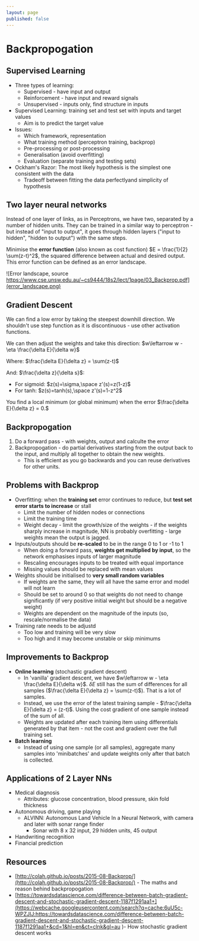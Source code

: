 ```yaml
---
layout: page
published: false
---
```

# Backpropogation
## Supervised Learning
* Three types of learning:
    * Supervised - have input and output
    * Reinforcement - have input and reward signals
    * Unsupervised - inputs only, find structure in inputs
* Supervised Learning: training set and test set with inputs and target values
    * Aim is to predict the target value
* Issues:
    * Which framework, representation
    * What training method (perceptron training, backprop)
    * Pre-processing or post-processing
    * Generalisation (avoid overfitting)
    * Evaluation (separate training and testing sets)
* Ockham's Razor: The most likely hypothesis is the simplest one consistent with the data
    * Tradeoff between fitting the data perfectlyand simplicity of hypothesis

## Two layer neural networks
Instead of one layer of links, as in Perceptrons, we have two, separated by a number of hidden units. They can be trained in a similar way to perceptron - but instead of "input to output", it goes through hidden layers ("input to hidden", "hidden to output") with the same steps.

Minimise the **error function** (also known as cost function) $E = \frac{1}{2} \sum(z-t)^2$, the squared difference between actual and desired output. This error function can be defined as an error landscape.

![Error landscape, source https://www.cse.unsw.edu.au/~cs9444/18s2/lect/1page/03_Backprop.pdf](error_landscape.png)

## Gradient Descent 
We can find a low error by taking the steepest downhill direction. We shouldn't use step function as it is discontinuous - use other activation functions.

We can then adjust the weights and take this direction:
$w\leftarrow w - \eta \frac{\delta E}{\delta w}$

Where:
$\frac{\delta E}{\delta z} = \sum(z-t)$

And:
$\frac{\delta z}{\delta s}$:
* For sigmoid: $z(s)=\sigma,\space z'(s)=z(1-z)$
* For tanh: $z(s)=tanh(s),\space z'(s)=1-z^2$

You find a local minimum (or global minimum) when the error $\frac{\delta E}{\delta z} = 0.$

## Backpropogation
1. Do a forward pass - with weights, output and calculte the error
2. Backpropogation - do partial derivatives starting from the output back to the input, and multiply all together to obtain the new weights.
    * This is efficient as you go backwards and you can reuse derivatives for other units.

## Problems with Backprop
* Overfitting: when the **training set** error continues to reduce, but **test set error starts to increase** or stall
    * Limit the number of hidden nodes or connections
    * Limit the training time
    * Weight decay - limit the growth/size of the weights - if the weights sharply increase in magnitude, NN is probably overfitting - large weights mean the output is jagged.
* Inputs/outputs should be **re-scaled** to be in the range 0 to 1 or -1 to 1
    * When doing a forward pass, **weights get multiplied by input**, so the network emphasises inputs of larger magnitude
    * Rescaling encourages inputs to be treated with equal importance
    * Missing values should be replaced with mean values
* Weights should be initialised to **very small random variables**
    * If weights are the same, they will all have the same error and model will not learn
    * Should be set to around 0 so that weights do not need to change significantly (if very positive initial weight but should be a negative weight)
    * Weights are dependent on the magnitude of the inputs (so, rescale/normalise the data)
* Training rate needs to be adjustd
    * Too low and training will be very slow
    * Too high and it may become unstable or skip minimums

## Improvements to Backprop
* **Online learning** (stochastic gradient descent)
    * In 'vanilla' gradient descent, we have $w\leftarrow w - \eta \frac{\delta E}{\delta w}$. $\delta E$ still has the sum of differences for all samples ($\frac{\delta E}{\delta z} = \sum(z-t)$). That is a lot of samples.
    * Instead, we use the error of the latest training sample - 
$\frac{\delta E}{\delta z} = (z-t)$. Using the cost gradient of one sample instead of the sum of all.
    * Weights are updated after each training item using differentials generated by that item - not the cost and gradient over the full training set.
* **Batch learning**
    * Instead of using one sample (or all samples), aggregate many samples into 'minibatches' and update weights only after that batch is collected.

## Applications of 2 Layer NNs
* Medical diagnosis
    * Attributes: glucose concentration, blood pressure, skin fold thickness
* Autonomous driving, game playing
    * ALVINN: Autonomous Land Vehicle In a Neural Network, with camera and later with sonar range finder
        * Sonar with 8 x 32 input, 29 hidden units, 45 output
* Handwriting recognition
* Financial prediction

## Resources 
* [http://colah.github.io/posts/2015-08-Backprop/](http://colah.github.io/posts/2015-08-Backprop/) - The maths and reason behind backpropogation
* [https://towardsdatascience.com/difference-between-batch-gradient-descent-and-stochastic-gradient-descent-1187f1291aa1+](https://webcache.googleusercontent.com/search?q=cache:6uU5c-WPZJIJ:https://towardsdatascience.com/difference-between-batch-gradient-descent-and-stochastic-gradient-descent-1187f1291aa1+&cd=1&hl=en&ct=clnk&gl=au )- How stochastic gradient descent works